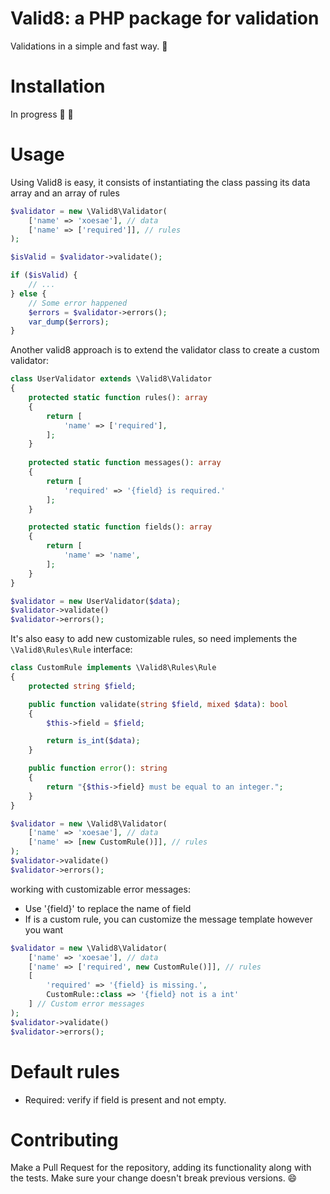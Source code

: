 # Valid8: a PHP package for validation

Validations in a simple and fast way. :elephant:

# Installation

In progress :construction: :construction_worker:

# Usage

Using Valid8 is easy, it consists of instantiating the class passing its data array and an array of rules

```php
$validator = new \Valid8\Validator(
    ['name' => 'xoesae'], // data
    ['name' => ['required']], // rules
);

$isValid = $validator->validate();

if ($isValid) {
    // ...
} else {
    // Some error happened
    $errors = $validator->errors();
    var_dump($errors);
}
```

Another valid8 approach is to extend the validator class to create a custom validator:

```php
class UserValidator extends \Valid8\Validator
{
    protected static function rules(): array
    {
        return [
            'name' => ['required'],
        ];
    }
    
    protected static function messages(): array
    {
        return [
            'required' => '{field} is required.'
        ];
    }

    protected static function fields(): array
    {
        return [
            'name' => 'name',
        ];
    }
}

$validator = new UserValidator($data);
$validator->validate()
$validator->errors();
```

It's also easy to add new customizable rules, so need implements the `\Valid8\Rules\Rule` interface:

```php
class CustomRule implements \Valid8\Rules\Rule
{
    protected string $field;

    public function validate(string $field, mixed $data): bool
    {
        $this->field = $field;

        return is_int($data);
    }

    public function error(): string
    {
        return "{$this->field} must be equal to an integer.";
    }
}

$validator = new \Valid8\Validator(
    ['name' => 'xoesae'], // data
    ['name' => [new CustomRule()]], // rules
);
$validator->validate()
$validator->errors();
```

working with customizable error messages:
- Use '{field}' to replace the name of field
- If is a custom rule, you can customize the message template however you want

```php
$validator = new \Valid8\Validator(
    ['name' => 'xoesae'], // data
    ['name' => ['required', new CustomRule()]], // rules
    [
        'required' => '{field} is missing.',
        CustomRule::class => '{field} not is a int'
    ] // Custom error messages
);
$validator->validate()
$validator->errors();
```

# Default rules

- Required: verify if field is present and not empty.

# Contributing
Make a Pull Request for the repository, adding its functionality along with the tests. Make sure your change doesn't break previous versions. :smile:
